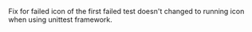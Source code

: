 Fix for failed icon of the first failed test doesn't changed to running icon when using unittest framework.
